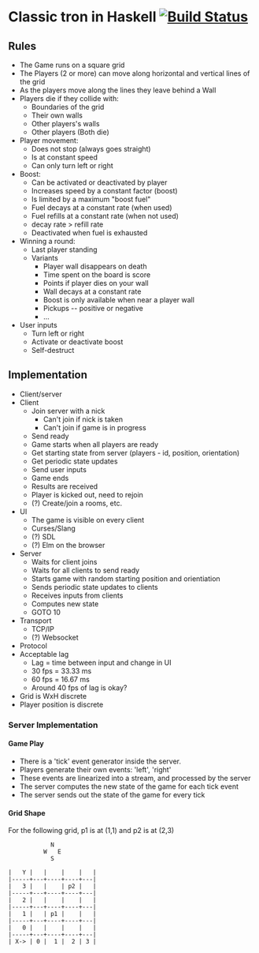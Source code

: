 # Classic tron in Haskell [![Build Status](https://travis-ci.org/nilenso/tronkell.svg?branch=master)](https://travis-ci.org/nilenso/tronkell)
## Rules
- The Game runs on a square grid
- The Players (2 or more) can move along horizontal and vertical lines of the grid
- As the players move along the lines they leave behind a Wall
- Players die if they collide with:
     - Boundaries of the grid
	 - Their own walls
     - Other players's walls
	 - Other players (Both die)
- Player movement:
     - Does not stop (always goes straight)
     - Is at constant speed
	 - Can only turn left or right
- Boost:
     - Can be activated or deactivated by player
	 - Increases speed by a constant factor (boost)
     - Is limited by a maximum "boost fuel"
	 - Fuel decays at a constant rate (when used)
	 - Fuel refills at a constant rate (when not used)
	 - decay rate > refill rate
	 - Deactivated when fuel is exhausted
- Winning a round:
     - Last player standing
	 - Variants
         - Player wall disappears on death
		 - Time spent on the board is score
		 - Points if player dies on your wall
		 - Wall decays at a constant rate
		 - Boost is only available when near a player wall
		 - Pickups -- positive or negative
		 - ...
- User inputs
    - Turn left or right
	- Activate or deactivate boost
	- Self-destruct

## Implementation
- Client/server
- Client
    - Join server with a nick
	    - Can't join if nick is taken
	    - Can't join if game is in progress
	- Send ready
	- Game starts when all players are ready
	- Get starting state from server (players - id, position, orientation)
	- Get periodic state updates
    - Send user inputs
	- Game ends
	- Results are received
	- Player is kicked out, need to rejoin
	- (?) Create/join a rooms, etc.
- UI
    - The game is visible on every client
	- Curses/Slang
	- (?) SDL
	- (?) Elm on the browser
- Server
    - Waits for client joins
	- Waits for all clients to send ready
	- Starts game with random starting position and orientiation
	- Sends periodic state updates to clients
	- Receives inputs from clients
	- Computes new state
	- GOTO 10
- Transport
    - TCP/IP
	- (?) Websocket
- Protocol
- Acceptable lag
    - Lag = time between input and change in UI
    - 30 fps = 33.33 ms
    - 60 fps = 16.67 ms
	- Around 40 fps of lag is okay?
- Grid is WxH discrete
- Player position is discrete

### Server Implementation

#### Game Play
- There is a 'tick' event generator inside the server.
- Players generate their own events: 'left', 'right'
- These events are linearized into a stream, and processed by the server
- The server computes the new state of the game for each tick event
- The server sends out the state of the game for every tick


#### Grid Shape
For the following grid, p1 is at (1,1) and p2 is at (2,3)

``` shell
            N
          W   E
            S

|   Y |   |    |    |   |
|-----+---+----+----+---|
|   3 |   |    | p2 |   |
|-----+---+----+----+---|
|   2 |   |    |    |   |
|-----+---+----+----+---|
|   1 |   | p1 |    |   |
|-----+---+----+----+---|
|   0 |   |    |    |   |
|-----+---+----+----+---|
| X-> | 0 |  1 |  2 | 3 |
```
